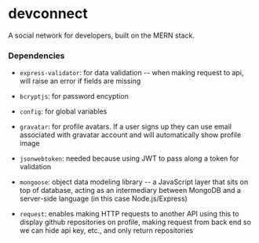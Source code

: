 # devconnect

A social network for developers, built on the MERN stack.

### Dependencies

- `express-validator`: for data validation -- when making request to api, will raise an error if fields are missing

- `bcryptjs`: for password encyption

- `config`: for global variables

- `gravatar`: for profile avatars. If a user signs up they can use email associated with gravatar account and will automatically show profile image

- `jsonwebtoken`: needed because using JWT to pass along a token for validation

- `mongoose`: object data modeling library -- a JavaScript layer that sits on top of database, acting as an intermediary between MongoDB and a server-side language (in this case Node.js/Express)

- `request`: enables making HTTP requests to another API using this to display github repositories on profile, making request from back end so we can hide api key, etc., and only return repositories

